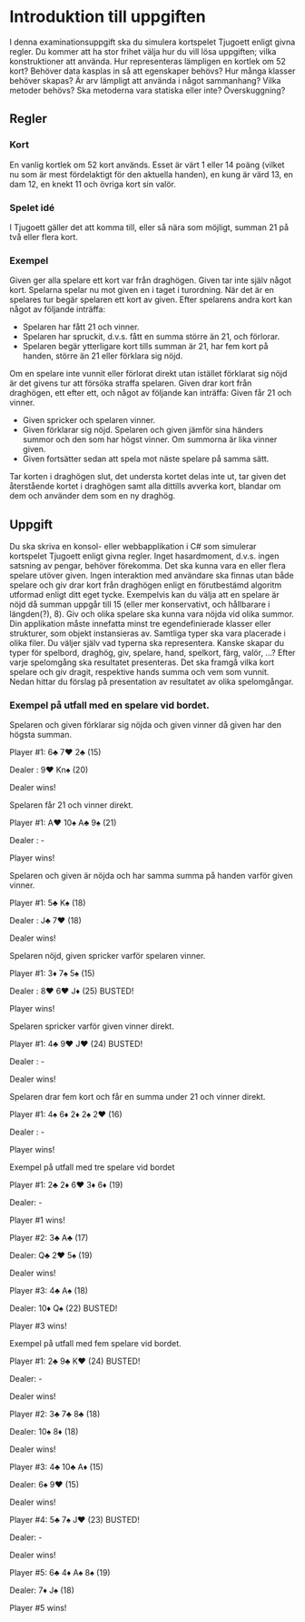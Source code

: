 # Introduktion till uppgiften

I denna examinationsuppgift ska du simulera kortspelet Tjugoett enligt givna regler.
Du kommer att ha stor frihet välja hur du vill lösa uppgiften; vilka konstruktioner att använda. Hur representeras lämpligen en kortlek om 52 kort? Behöver data kasplas in så att egenskaper behövs? Hur många klasser behöver skapas? Är arv lämpligt att använda i något sammanhang? Vilka metoder behövs? Ska metoderna vara statiska eller inte? Överskuggning?

## Regler

### Kort

En vanlig kortlek om 52 kort används. Esset är värt 1 eller 14 poäng (vilket nu som är mest fördelaktigt för den aktuella handen), en kung är värd 13, en dam 12, en knekt 11 och övriga kort sin valör.

### Spelet idé

I Tjugoett gäller det att komma till, eller så nära som möjligt, summan 21 på två eller flera kort.

### Exempel

Given ger alla spelare ett kort var från draghögen. Given tar inte själv något kort. Spelarna spelar nu mot given en i taget i turordning. När det är en spelares tur begär spelaren ett kort av given. Efter spelarens andra kort kan något av följande inträffa:

* Spelaren har fått 21 och vinner.
* Spelaren har spruckit, d.v.s. fått en summa större än 21, och förlorar.
* Spelaren begär ytterligare kort tills summan är 21, har fem kort på handen, större än 21 eller förklara sig nöjd.

Om en spelare inte vunnit eller förlorat direkt utan istället förklarat sig nöjd är det givens tur att försöka straffa spelaren. Given drar kort från draghögen, ett efter ett, och något av följande kan inträffa:
Given får 21 och vinner.

* Given spricker och spelaren vinner.
* Given förklarar sig nöjd. Spelaren och given jämför sina händers summor och den som har högst vinner. Om summorna är lika vinner given.
* Given fortsätter sedan att spela mot näste spelare på samma sätt.

Tar korten i draghögen slut, det understa kortet delas inte ut, tar given det återstående kortet i draghögen samt alla dittills avverka kort, blandar om dem och använder dem som en ny draghög.

## Uppgift
Du ska skriva en konsol- eller webbapplikation i C# som simulerar kortspelet Tjugoett enligt givna regler. Inget hasardmoment, d.v.s. ingen satsning av pengar, behöver förekomma. Det ska kunna vara en eller flera spelare utöver given. Ingen interaktion med användare ska finnas utan både spelare och giv drar kort från draghögen enligt en förutbestämd algoritm utformad enligt ditt eget tycke. Exempelvis kan du välja att en spelare är nöjd då summan uppgår till 15 (eller mer konservativt, och hållbarare i längden(?), 8). Giv och olika spelare ska kunna vara nöjda vid olika summor.
Din applikation måste innefatta minst tre egendefinierade klasser eller strukturer, som objekt instansieras av. Samtliga typer ska vara placerade i olika filer. Du väljer själv vad typerna ska representera. Kanske skapar du typer för spelbord, draghög, giv, spelare, hand, spelkort, färg, valör, ...?
Efter varje spelomgång ska resultatet presenteras. Det ska framgå vilka kort spelare och giv dragit, respektive hands summa och vem som vunnit. Nedan hittar du förslag på presentation av resultatet av olika spelomgångar.

### Exempel på utfall med en spelare vid bordet.

Spelaren och given förklarar sig nöjda och given vinner då given har den högsta summan.

Player #1: 6♣ 7♥ 2♣ (15)

Dealer   : 9♥ Kn♠ (20)

Dealer wins!

Spelaren får 21 och vinner direkt.

Player #1: A♥ 10♠ A♣ 9♠ (21)

Dealer   : -

Player wins!

Spelaren och given är nöjda och har samma summa på handen varför given vinner.

Player #1: 5♣ K♠ (18)

Dealer   : J♣ 7♥ (18)

Dealer wins!

Spelaren nöjd, given spricker varför spelaren vinner.

Player #1: 3♦ 7♠ 5♠ (15)

Dealer   : 8♥ 6♥ J♦ (25) BUSTED!

Player wins!

Spelaren spricker varför given vinner direkt.

Player #1: 4♣ 9♥ J♥ (24) BUSTED!

Dealer   : -

Dealer wins!

Spelaren drar fem kort och får en summa under 21 och vinner direkt.

Player #1: 4♠ 6♦ 2♦ 2♠ 2♥ (16)

Dealer   : -

Player wins!

Exempel på utfall med tre spelare vid bordet

Player #1: 2♣ 2♦ 6♥ 3♦ 6♦ (19)

Dealer: -

Player #1 wins! 

Player #2: 3♣ A♣ (17)

Dealer: Q♣ 2♥ 5♠ (19)

Dealer wins! 

Player #3: 4♣ A♠ (18)

Dealer: 10♦ Q♠ (22) BUSTED!

Player #3 wins!

 Exempel på utfall med fem spelare vid bordet.

Player #1: 2♣ 9♣ K♥ (24) BUSTED!

Dealer: -

Dealer wins! 

Player #2: 3♣ 7♣ 8♣ (18)

Dealer: 10♠ 8♦ (18)

Dealer wins! 

Player #3: 4♣ 10♣ A♦ (15)

Dealer: 6♠ 9♥ (15)

Dealer wins! 

Player #4: 5♣ 7♠ J♥ (23) BUSTED!

Dealer: -

Dealer wins! 

Player #5: 6♣ 4♦ A♠ 8♠ (19)

Dealer: 7♦ J♠ (18)

Player #5 wins!
